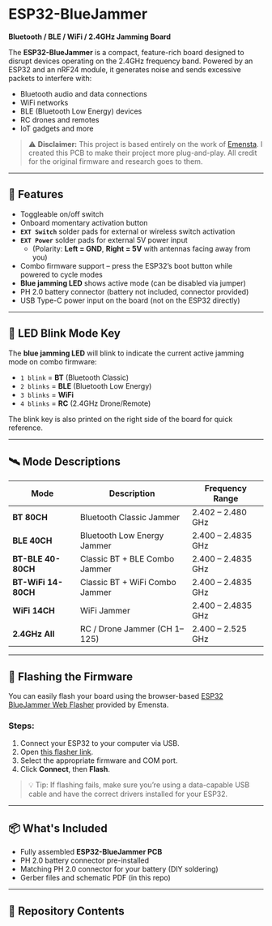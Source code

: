 # ESP32-BlueJammer

**Bluetooth / BLE / WiFi / 2.4GHz Jamming Board**

The **ESP32-BlueJammer** is a compact, feature-rich board designed to disrupt devices operating on the 2.4GHz frequency band. Powered by an ESP32 and an nRF24 module, it generates noise and sends excessive packets to interfere with:

- Bluetooth audio and data connections  
- WiFi networks  
- BLE (Bluetooth Low Energy) devices  
- RC drones and remotes  
- IoT gadgets and more

> ⚠️ **Disclaimer:** This project is based entirely on the work of [Emensta](https://github.com/EmenstaNougat/ESP32-BlueJammer). I created this PCB to make their project more plug-and-play. All credit for the original firmware and research goes to them.

---

## 🔧 Features

- Toggleable on/off switch  
- Onboard momentary activation button  
- **`EXT Switch`** solder pads for external or wireless switch activation  
- **`EXT Power`** solder pads for external 5V power input  
  - (Polarity: **Left = GND**, **Right = 5V** with antennas facing away from you)  
- Combo firmware support – press the ESP32’s boot button while powered to cycle modes  
- **Blue jamming LED** shows active mode (can be disabled via jumper)  
- PH 2.0 battery connector (battery not included, connector provided)  
- USB Type-C power input on the board (not on the ESP32 directly)

---

## 🔄 LED Blink Mode Key

The **blue jamming LED** will blink to indicate the current active jamming mode on combo firmware:

- `1 blink` = **BT** (Bluetooth Classic)  
- `2 blinks` = **BLE** (Bluetooth Low Energy)  
- `3 blinks` = **WiFi**  
- `4 blinks` = **RC** (2.4GHz Drone/Remote)

The blink key is also printed on the right side of the board for quick reference.

---

## 🛰️ Mode Descriptions

| Mode               | Description                         | Frequency Range          |
|--------------------|-------------------------------------|--------------------------|
| **BT 80CH**        | Bluetooth Classic Jammer            | 2.402 – 2.480 GHz        |
| **BLE 40CH**       | Bluetooth Low Energy Jammer         | 2.400 – 2.4835 GHz       |
| **BT-BLE 40-80CH** | Classic BT + BLE Combo Jammer       | 2.400 – 2.4835 GHz       |
| **BT-WiFi 14-80CH**| Classic BT + WiFi Combo Jammer      | 2.400 – 2.4835 GHz       |
| **WiFi 14CH**      | WiFi Jammer                         | 2.400 – 2.4835 GHz       |
| **2.4GHz All**     | RC / Drone Jammer (CH 1–125)        | 2.400 – 2.525 GHz        |

---

## 🔌 Flashing the Firmware

You can easily flash your board using the browser-based [ESP32 BlueJammer Web Flasher](https://esp32-bluejammerflasher.pages.dev/) provided by Emensta.

### Steps:
1. Connect your ESP32 to your computer via USB.
2. Open [this flasher link](https://esp32-bluejammerflasher.pages.dev/).
3. Select the appropriate firmware and COM port.
4. Click **Connect**, then **Flash**.

> 💡 Tip: If flashing fails, make sure you’re using a data-capable USB cable and have the correct drivers installed for your ESP32.

---

## 📦 What's Included

- Fully assembled **ESP32-BlueJammer PCB**
- PH 2.0 battery connector pre-installed
- Matching PH 2.0 connector for your battery (DIY soldering)
- Gerber files and schematic PDF (in this repo)

---

## 📁 Repository Contents

